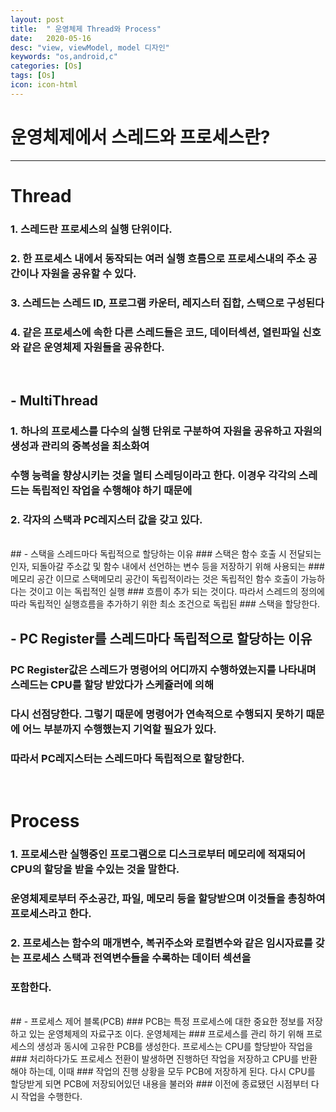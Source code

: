 ```yaml
---
layout: post
title:  " 운영체제 Thread와 Process"
date:   2020-05-16
desc: "view, viewModel, model 디자인"
keywords: "os,android,c"
categories: [Os]
tags: [Os]
icon: icon-html
---
```



운영체제에서 스레드와 프로세스란?
===

---
# Thread
### 1. 스레드란 프로세스의 실행 단위이다.
### 2. 한 프로세스 내에서 동작되는 여러 실행 흐름으로 프로세스내의 주소 공간이나 자원을 공유할 수 있다.
### 3. 스레드는 스레드 ID, 프로그램 카운터, 레지스터 집합, 스택으로 구성된다
### 4. 같은 프로세스에 속한 다른 스레드들은 코드, 데이터섹션, 열린파일 신호와 같은 운영체제 자원들을 공유한다.  

<br/>

## - MultiThread
### 1. 하나의 프로세스를 다수의 실행 단위로 구분하여 자원을 공유하고 자원의 생성과 관리의 중복성을 최소화여
### 수행 능력을 향상시키는 것을 멀티 스레딩이라고 한다. 이경우 각각의 스레드는 독립적인 작업을 수행해야 하기 때문에
### 2. 각자의 스택과 PC레지스터 값을 갖고 있다.  

<br/>
## - 스택을 스레드마다 독립적으로 할당하는 이유
### 스택은 함수 호출 시 전달되는 인자, 되돌아갈 주소값 및 함수 내에서 선언하는 변수 등을 저장하기 위해 사용되는 
### 메모리 공간 이므로 스택메모리 공간이 독립적이라는 것은 독립적인 함수 호출이 가능하다는 것이고 이는 독립적인 실행 
### 흐름이 추가 되는 것이다. 따라서 스레드의 정의에 따라 독립적인 실행흐름을 추가하기 위한 최소 조건으로 독립된 
### 스택을 할당한다.

<br/>

## - PC Register를 스레드마다 독립적으로 할당하는 이유
### PC Register값은 스레드가 명령어의 어디까지 수행하였는지를 나타내며 스레드는 CPU를 할당 받았다가 스케쥴러에 의해
### 다시 선점당한다. 그렇기 때문에 명령어가 연속적으로 수행되지 못하기 때문에 어느 부분까지 수행했는지 기억할 필요가 있다.
### 따라서 PC레지스터는 스레드마다 독립적으로 할당한다.

<br/>

# Process
### 1. 프로세스란 실행중인 프로그램으로 디스크로부터 메모리에 적재되어 CPU의 할당을 받을 수있는 것을 말한다.
###   운영체제로부터 주소공간, 파일, 메모리 등을 할당받으며 이것들을 총칭하여 프로세스라고 한다.
### 2. 프로세스는 함수의 매개변수, 복귀주소와 로컬변수와 같은 임시자료를 갖는 프로세스 스택과 전역변수들을 수록하는 데이터 섹션을
### 포함한다.

<br/>
## - 프로세스 제어 블록(PCB)
### PCB는 특정 프로세스에 대한 중요한 정보를 저장 하고 있는 운영체제의 자료구조 이다. 운영체제는 
### 프로세스를 관리 하기 위해 프로세스의 생성과 동시에 고유한 PCB를 생성한다. 프로세스는 CPU를 할당받아 작업을
### 처리하다가도 프로세스 전환이 발생하면 진행하던 작업을 저장하고 CPU를 반환 해야 하는데, 이때
### 작업의 진행 상황을 모두 PCB에 저장하게 된다. 다시 CPU를 할당받게 되면 PCB에 저장되어있던 내용을 불러와
### 이전에 종료됐던 시점부터 다시 작업을 수행한다.
